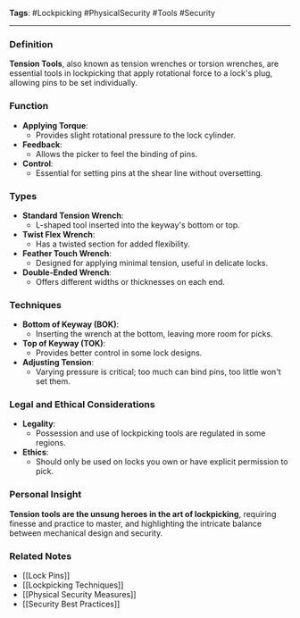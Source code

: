 **Tags**: #Lockpicking #PhysicalSecurity #Tools #Security

---

### Definition

**Tension Tools**, also known as tension wrenches or torsion wrenches, are essential tools in lockpicking that apply rotational force to a lock's plug, allowing pins to be set individually.

### Function

- **Applying Torque**:
    - Provides slight rotational pressure to the lock cylinder.
- **Feedback**:
    - Allows the picker to feel the binding of pins.
- **Control**:
    - Essential for setting pins at the shear line without oversetting.

### Types

- **Standard Tension Wrench**:
    - L-shaped tool inserted into the keyway's bottom or top.
- **Twist Flex Wrench**:
    - Has a twisted section for added flexibility.
- **Feather Touch Wrench**:
    - Designed for applying minimal tension, useful in delicate locks.
- **Double-Ended Wrench**:
    - Offers different widths or thicknesses on each end.

### Techniques

- **Bottom of Keyway (BOK)**:
    - Inserting the wrench at the bottom, leaving more room for picks.
- **Top of Keyway (TOK)**:
    - Provides better control in some lock designs.
- **Adjusting Tension**:
    - Varying pressure is critical; too much can bind pins, too little won't set them.

### Legal and Ethical Considerations

- **Legality**:
    - Possession and use of lockpicking tools are regulated in some regions.
- **Ethics**:
    - Should only be used on locks you own or have explicit permission to pick.

### Personal Insight

**Tension tools are the unsung heroes in the art of lockpicking**, requiring finesse and practice to master, and highlighting the intricate balance between mechanical design and security.

### Related Notes

- [[Lock Pins]]
- [[Lockpicking Techniques]]
- [[Physical Security Measures]]
- [[Security Best Practices]]